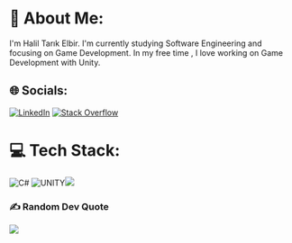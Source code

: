 # 💫 About Me:
I'm Halil Tarık Elbir.  I'm currently studying Software Engineering and focusing on Game Development. In my free time , I love working on Game Development with Unity.


## 🌐 Socials:
[![LinkedIn](https://img.shields.io/badge/LinkedIn-%230077B5.svg?logo=linkedin&logoColor=white)](https://linkedin.com/in/linkedin.com/in/halil-tarik-elbir) [![Stack Overflow](https://img.shields.io/badge/-Stackoverflow-FE7A16?logo=stack-overflow&logoColor=white)](https://stackoverflow.com/users/21309023) 

# 💻 Tech Stack:
![C#](https://img.shields.io/badge/c%23-%23239120.svg?style=for-the-badge&logo=c-sharp&logoColor=white) ![UNITY](https://img.shields.io/badge/Unity-%2320232a.svg?style=for-the-badge&logo=unity&logoColor=white)![](https://github-readme-stats.vercel.app/api/top-langs/?username=HTarikElbir&theme=dark&hide_border=true&include_all_commits=false&count_private=false&layout=compact)


### ✍️ Random Dev Quote
![](https://quotes-github-readme.vercel.app/api?type=horizontal&theme=radical)

<!-- Proudly created with GPRM ( https://gprm.itsvg.in ) -->
